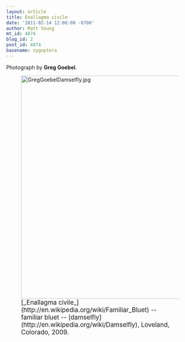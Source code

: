```yaml
---
layout: article
title: Enallagma civile
date: '2011-02-14 12:00:00 -0700'
author: Matt Young
mt_id: 4874
blog_id: 2
post_id: 4874
basename: zygoptera
---
```

Photograph by **Greg Goebel**.

<figure>
<img src="http://pandasthumb.org/archives/2011/02/12/GregGoebelDamselfly.jpg" alt="GregGoebelDamselfly.jpg" width="600" height="600" />
<figcaption markdown="span">
<big>[_Enallagma civile_](http://en.wikipedia.org/wiki/Familiar_Bluet) -- familiar bluet -- [damselfly](http://en.wikipedia.org/wiki/Damselfly), Loveland, Colorado, 2009.</big>

</figcaption>
</figure>
